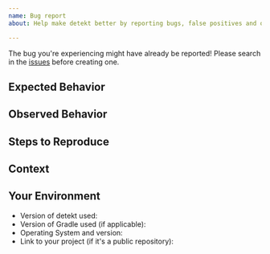 ```yaml
---
name: Bug report
about: Help make detekt better by reporting bugs, false positives and other issues

---
```


The bug you're experiencing might have already be reported!
Please search in the [issues](https://github.com/detekt/detekt/issues) before creating one.

## Expected Behavior
<!---Tell us what should happen -->

## Observed Behavior
<!---Tell us what happens instead of the expected behavior -->

## Steps to Reproduce
<!--- Provide a link to a live example, or an unambiguous set of steps to -->
<!--- reproduce this bug. Include code to reproduce, if relevant -->

## Context
<!--- How has this issue affected you? What are you trying to accomplish? -->
<!--- Providing context helps us come up with a solution that is most useful in the real world -->

## Your Environment
<!--- Include as many relevant details about the environment you experienced the bug in -->
* Version of detekt used:
* Version of Gradle used (if applicable):
* Operating System and version:
* Link to your project (if it's a public repository):
